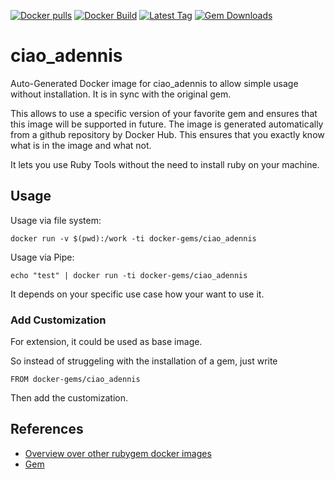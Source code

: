 [![Docker pulls](https://img.shields.io/docker/pulls/rubygem/ciao_adennis.svg)](https://hub.docker.com/r/rubygem/ciao_adennis/)
[![Docker Build](https://img.shields.io/docker/automated/rubygem/ciao_adennis.svg)](https://hub.docker.com/r/rubygem/ciao_adennis/)
[![Latest Tag](https://img.shields.io/github/tag/docker-rubygem/ciao_adennis.svg)](https://hub.docker.com/r/rubygem/ciao_adennis/)
[![Gem Downloads](https://img.shields.io/gem/dt/ciao_adennis.svg)](https://rubygems.org/gems/ciao_adennis/)
# ciao_adennis

Auto-Generated Docker image for ciao_adennis to allow simple usage without installation.
It is in sync with the original gem.

This allows to use a specific version of your favorite gem and ensures that this image will be supported in future.
The image is generated automatically from a github repository by Docker Hub.
This ensures that you exactly know what is in the image and what not.

It lets you use Ruby Tools without the need to install ruby on your machine.

## Usage

Usage via file system:

`docker run -v $(pwd):/work -ti docker-gems/ciao_adennis`

Usage via Pipe:

`echo "test" | docker run -ti docker-gems/ciao_adennis`

It depends on your specific use case how your want to use it.

### Add Customization

For extension, it could be used as base image.

So instead of struggeling with the installation of a gem, just write

`FROM docker-gems/ciao_adennis`

Then add the customization.

## References

 - [Overview over other rubygem docker images](https://github.com/thinkbot/docker-rubygem)
 - [Gem](https://rubygems.org/gems/ciao_adennis/)
